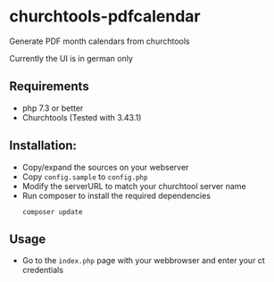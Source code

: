 # churchtools-pdfcalendar
Generate PDF month calendars from churchtools

Currently the UI is in german only

## Requirements
- php 7.3 or better
- Churchtools (Tested with 3.43.1)

## Installation:
- Copy/expand the sources on your webserver
- Copy `config.sample` to `config.php`
- Modify the serverURL to match your churchtool server name
- Run composer to install the required dependencies
  ```
  composer update
  ```

## Usage
- Go to the `index.php` page with your webbrowser and enter your ct credentials

